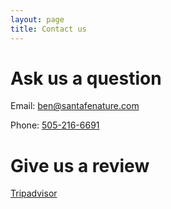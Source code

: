 ```yaml
---
layout: page
title: Contact us
---
```


# Ask us a question
Email: [ben@santafenature.com](mailto:ben@santafenature.com)

Phone: [505-216-6691](tel:5052166691)

# Give us a review

[Tripadvisor](https://www.tripadvisor.com/Attraction_Review-g60958-d26848060-Reviews-Santa_Fe_Nature_Guiding-Santa_Fe_New_Mexico.html)
